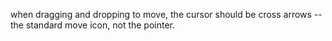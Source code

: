 when dragging and dropping to move, the cursor should be cross arrows -- the standard move icon, not the pointer.